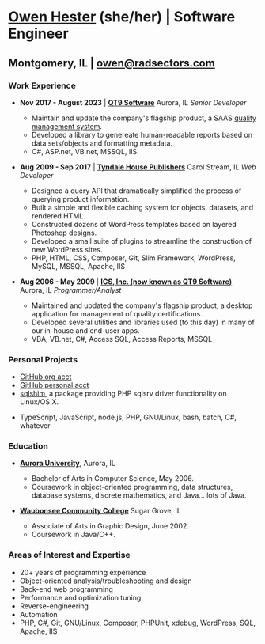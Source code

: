 # [Owen Hester](https://github.com/owenelisa) (she/her) | Software Engineer

## Montgomery, IL | [owen@radsectors.com](mailto:owen@radsectors.com)

### Work Experience

- **Nov 2017 - August 2023** | **[QT9 Software](http://www.qt9software.com/)** Aurora, IL _Senior Developer_
  - Maintain and update the company's flagship product, a SAAS [quality management system](http://www.qt9qms.com).
  - Developed a library to genereate human-readable reports based on data sets/objects and formatting metadata.
  - C#, ASP.net, VB.net, MSSQL, IIS.

- **Aug 2009 - Sep 2017** | **[Tyndale House Publishers](https://www.tyndale.com)** Carol Stream, IL _Web Developer_
  - Designed a query API that dramatically simplified the process of querying product information.
  - Built a simple and flexible caching system for objects, datasets, and rendered HTML.
  - Constructed dozens of WordPress templates based on layered Photoshop designs.
  - Developed a small suite of plugins to streamline the construction of new WordPress sites.
  - PHP, HTML, CSS, Composer, Git, Slim Framework, WordPress, MySQL, MSSQL, Apache, IIS

- **Aug 2006 - May 2009** | **[ICS, Inc. (now known as QT9 Software)](http://www.qt9software.com/)** Aurora, IL _Programmer/Analyst_
  - Maintained and updated the company's flagship product, a desktop application for management of quality certifications.
  - Developed several utilities and libraries used (to this day) in many of our in-house and end-user apps.
  - VBA, VB.net, C#, Access SQL, Access Reports, MSSQL

### Personal Projects

- [GitHub org acct](https://github.com/radsectors)
- [GitHub personal acct](https://github.com/owenelisa)
- [sqlshim](https://github.com/radsectors/sqlshim), a package providing PHP sqlsrv driver functionality on Linux/OS X.
<!--  - Experimenting with a finance app built with TypeScript, Angular, and Electron. -->
- TypeScript, JavaScript, node.js, PHP, GNU/Linux, bash, batch, C#, whatever

### Education

- **[Aurora University](http://aurora.edu)**, Aurora, IL
  - Bachelor of Arts in Computer Science, May 2006.
  - Coursework in object-oriented programming, data structures, database systems, discrete mathematics, and Java... lots of Java.

- **[Waubonsee Community College](http://waubonsee.edu)** Sugar Grove, IL
  - Associate of Arts in Graphic Design, June 2002.
  - Coursework in Java/C++.

### Areas of Interest and Expertise

- 20+ years of programming experience
- Object-oriented analysis/troubleshooting and design
- Back-end web programming
- Performance and optimization tuning
- Reverse-engineering
- Automation
- PHP, C#, Git, GNU/Linux, Composer, PHPUnit, xdebug, WordPress, SQL, Apache, IIS
